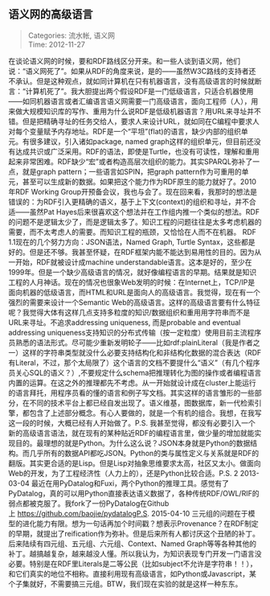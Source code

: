 语义网的高级语言
---
    
> Categories: 流水帐, 语义网  
> Time: 2012-11-27
    
在谈论语义网的时候，要和RDF路线区分开来。和一些人谈到语义网，他们说：“语义网死了”。如果从RDF的角度来说，是的——虽然W3C路线的支持者还不承认。但是这种观点，就如同计算机在只有机器语言，没有高级语言的时候就断言：“计算机死了”。我大胆提出两个假设RDF是一门低级语言，只适合机器使用——如同机器语言或者汇编语言语义网需要一门高级语言，面向工程师（人），用来做大规模知识库的写作、重用为什么说RDF是低级机器语言？用URL来寻址并不错。但是把精确寻址的任务交给人，要求人来设计URL，就如同在C编程中要求人对每个变量赋予内存地址。RDF是一个“平坦”(flat)的语言，缺少内部的组织单元。有很多建议，引入诸如package, named graph这样的组织单元，但目前还没有达成共识或广泛采用。RDF的语法，即使是Turtle，也没有可读性，理解和重用起来非常困难。RDF缺少“宏”或者构造高层次组织的能力。其实SPARQL弥补了一点，就是graph pattern；一些语言如SPIN，把graph pattern作为可重用的单元，甚至可以生成新的数据。如果把这个能力作为RDF原生的能力就好了。2010年RDF Working Group开预备会议，我也与会了。现在回来看，我那时的想法是错误的：为RDF引入更精确的语义，基于上下文(context)的组织和寻址，并不合适——虽然Pat Hayes后来很喜欢这个想法并在工作组内推一个类似的想法。RDF的问题不是逻辑太少了，而是逻辑太多了。知识工程的问题往往是太多考虑机器的需要，而不太考虑人的需要。而知识工程的瓶颈，又恰恰在人而不在机器。     RDF 1.1现在的几个努力方向：JSON语法，Named Graph, Turtle Syntax，这些都是好的。但是还不够。我甚至怀疑，在RDF框架内能不能达到易用性的目的。因为从一开始，RDF就被设计成machine understandable语言。这本是好的，至少在1999年。但是一个缺少高级语言的情况，就好像编程语言的早期。结果就是知识工程的人月神话。现在的情况也很象Web发明的时候：在Internet上，TCP/IP是面向机器的低级语言，而HTML和URL是面向人的高级语言。我觉得，现在有一个强烈的需要来设计一个Semantic Web的高级语言。这样的高级语言要有什么特征呢？我觉得大体有这样几点支持多粒度的知识/数据组织和重用用字符串而不是URL来寻址。不追求addressing uniqueness, 而是probable and eventual addressing uniqueness支持知识的分布式传输（按一定粒度）使用目前主流程序员熟悉的语法形式。尽可能少重新发明轮子——比如rdf:plainLiteral（我是作者之一）这样的字符串类型就没什么必要支持结构化和非结构化数据的混合表达（RDF有Literal，不过，那个太局限了）这个语言的文档不要提什么“语义”（有几个程序员关心SQL的语义？）,不要规定什么schema把推理转化为图的操作或者编程语言内置的运算。在这之外的推理都先不考虑。从一开始就设计成在cluster上能运行的语言拜托，用程序员看的懂的语言和例子写文档。其实这样的语言雏形的一些部分，在不同的技术平台上都已经自发出现了。语义维基，图数据库，新一代检索引擎，都包含了上述部分概念。有心人要做的，就是一个有机的组合。我想，在我写这一段的时候，大概已经有人开始做了。P.S. 我甚至觉得，都没有必要引入一个新的高级语言语法，就在现有的某种贴近RDF的编程语言里，做少量的增加就能实现目的。最理想的就是Python。为什么这么说？JSON本身就是Python的数据结构。而几乎所有的数据API都吃JSON。Python的类与属性定义与关系就是RDF的翻版。其实更合适的是Lisp。但是Lisp对抽象思维要求太高，社区又太小。做面向Web的开发，为了工程经济性（人力上的），还是Python比较合适。P.S. 2 2013-03-04 最近在用PyDatalog和Fuxi，两个Python的推理工具。感觉有了PyDatalog，真的可以用Python直接表达语义数据了，各种传统RDF/OWL/RIF的弱点都被克服了。我fork了一份PyDatalog在Github上 https://github.com/baojie/pydatalogP.S. 2015-04-10 三元组的问题在于模型的进化能力有限。想为一句话再加个时间戳？想表示Provenance？在RDF制定的早期，就提出了reification作为弥补。但是后来所有人都讨厌这个丑陋的补丁。后来陆续有四元组、五元组、六元组、Context、Named Graph等等各种其他的补丁。越搞越复杂，越来越没人懂。所以我认为，为知识表现专门开发一门语言没必要。特别是在RDF里Literals是二等公民（比如subject不允许是字符串！！），和它们真实的地位不相称。直接利用现有高级语言，如Python或Javascript，某个子集就好，不需要搞三元组。BTW，我们现在实验的就是这样一种东东。     
    